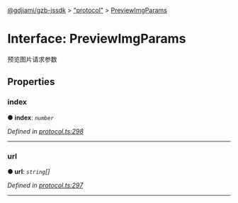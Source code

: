 [@gdjiami/gzb-jssdk](../README.md) > ["protocol"](../modules/_protocol_.md) > [PreviewImgParams](../interfaces/_protocol_.previewimgparams.md)



# Interface: PreviewImgParams


预览图片请求参数


## Properties
<a id="index"></a>

###  index

**●  index**:  *`number`* 

*Defined in [protocol.ts:298](https://github.com/jmopen/gzb-jssdk/blob/c7f8f52/src/protocol.ts#L298)*





___

<a id="url"></a>

###  url

**●  url**:  *`string`[]* 

*Defined in [protocol.ts:297](https://github.com/jmopen/gzb-jssdk/blob/c7f8f52/src/protocol.ts#L297)*





___


